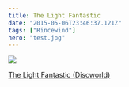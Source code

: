 ```yaml
---
title: The Light Fantastic
date: "2015-05-06T23:46:37.121Z"
tags: ["Rincewind"]
hero: "test.jpg"
---
```


<a target="_blank"  href="https://www.amazon.com/gp/product/0062225685/ref=as_li_tl?ie=UTF8&camp=1789&creative=9325&creativeASIN=0062225685&linkCode=as2&tag=onionblossom-20&linkId=8b476f2c42e3900e390f008af36fe75a"><img border="0" src="//ws-na.amazon-adsystem.com/widgets/q?_encoding=UTF8&MarketPlace=US&ASIN=0062225685&ServiceVersion=20070822&ID=AsinImage&WS=1&Format=_SL250_&tag=onionblossom-20" ></a><img src="//ir-na.amazon-adsystem.com/e/ir?t=onionblossom-20&l=am2&o=1&a=0062225685" width="1" height="1" border="0" alt="" style="border:none !important; margin:0px !important;" />

<a target="_blank" href="https://www.amazon.com/gp/product/0062225685/ref=as_li_tl?ie=UTF8&camp=1789&creative=9325&creativeASIN=0062225685&linkCode=as2&tag=onionblossom-20&linkId=872c842fbedc10ff95e47e2916037ee8">The Light Fantastic (Discworld)</a><img src="//ir-na.amazon-adsystem.com/e/ir?t=onionblossom-20&l=am2&o=1&a=0062225685" width="1" height="1" border="0" alt="" style="border:none !important; margin:0px !important;" />
